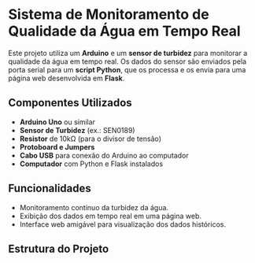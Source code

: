 # Sistema de Monitoramento de Qualidade da Água em Tempo Real

Este projeto utiliza um **Arduino** e um **sensor de turbidez** para monitorar a qualidade da água em tempo real. Os dados do sensor são enviados pela porta serial para um **script Python**, que os processa e os envia para uma página web desenvolvida em **Flask**.

## Componentes Utilizados
- **Arduino Uno** ou similar
- **Sensor de Turbidez** (ex.: SEN0189)
- **Resistor** de 10kΩ (para o divisor de tensão)
- **Protoboard e Jumpers**
- **Cabo USB** para conexão do Arduino ao computador
- **Computador** com Python e Flask instalados

## Funcionalidades
- Monitoramento contínuo da turbidez da água.
- Exibição dos dados em tempo real em uma página web.
- Interface web amigável para visualização dos dados históricos.

## Estrutura do Projeto

